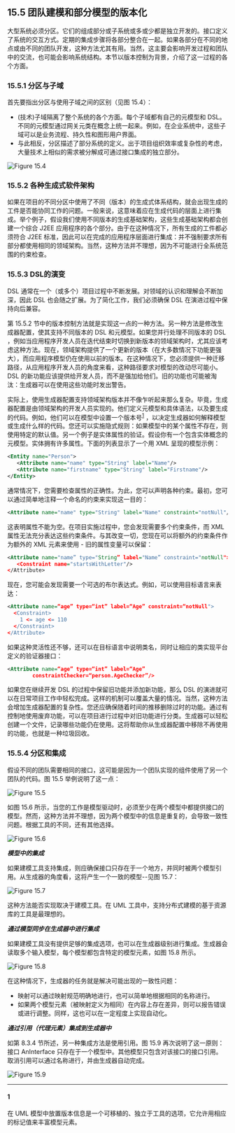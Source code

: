 ## 15.5 团队建模和部分模型的版本化
大型系统必须分区。它们的组成部分或子系统或多或少都是独立开发的。接口定义了系统的交互方式。定期的集成步骤将各部分整合在一起。如果各部分在不同的地点或由不同的团队开发，这种方法尤其有用。当然，这主要会影响开发过程和团队中的交流，也可能会影响系统结构。本节以版本控制为背景，介绍了这一过程的各个方面。

### 15.5.1 分区与子域
首先要指出分区与使用子域之间的区别（见图 15.4）：

- (技术)子域隔离了整个系统的各个方面。每个子域都有自己的元模型和 DSL。不同的元模型通过网关元类在概念上统一起来。例如，在企业系统中，这些子域可以是业务流程、持久性和图形用户界面。
- 与此相反，分区描述了部分系统的定义。出于项目组织效率或复杂性的考虑，大量技术上相似的需求被分解成可通过接口集成的独立部分。

![Figure 15.4](../img/f15.4.png)

### 15.5.2 各种生成式软件架构
如果在项目的不同分区中使用了不同（版本）的生成式体系结构，就会出现生成的工件是否能协同工作的问题。一般来说，这意味着应在生成代码的层面上进行集成。举个例子，假设我们使用不同版本的生成基础架构，这些生成基础架构都会创建一个综合 J2EE 应用程序的各个部分。由于在这种情况下，所有生成的工件都必须符合 J2EE 标准，因此可以在完成的应用程序层面进行集成：并不强制要求所有部分都使用相同的领域架构。当然，这种方法并不理想，因为不可能进行全系统范围的约束检查。

### 15.5.3 DSL的演变
DSL 通常在一个（或多个）项目过程中不断发展。对领域的认识和理解会不断加深，因此 DSL 也会随之扩展。为了简化工作，我们必须确保 DSL 在演进过程中保持向后兼容。

第 15.5.2 节中的版本控制方法就是实现这一点的一种方法。另一种方法是修改生成器配置，使其支持不同版本的 DSL 和元模型。如果您并行处理不同版本的 DSL ，例如当应用程序开发人员在迭代结束时切换到新版本的领域架构时，尤其应该考虑这种方法。现在，领域架构提供了一个更新的版本（在大多数情况下功能更强大），而应用程序模型仍在使用以前的版本。在这种情况下，您必须提供一种迁移路径，从应用程序开发人员的角度来看，这种路径要求对模型的改动尽可能小。DSL 的新功能应该提供给开发人员，而不是强加给他们。旧的功能也可能被淘汰：生成器可以在使用这些功能时发出警告。

实际上，使用生成器配置支持领域架构版本并不像乍听起来那么复杂。毕竟，生成器配置是由领域架构的开发人员实现的。他们定义元模型和具体语法，以及要生成的代码。例如，他们可以在模型中设置一个版本号<sup>[1](#1)</sup>  ，以决定生成器如何解释模型或生成什么样的代码。您还可以实施隐式规则：如果模型中的某个属性不存在，则使用特定的默认值。另一个例子是实体属性的验证。假设你有一个包含实体概念的元模型。实体拥有许多属性。下面的列表显示了一个用 XML 呈现的模型示例：
```XML
<Entity name="Person">
   <Attribute name="name" type="String" label="Name"/>
   <Attribute name="firstname" type="String" label="Firstname"/>
</Entity>
```
通常情况下，您需要检查属性的正确性。为此，您可以声明各种约束。最初，您可以通过简单地注释一个命名的约束来实现这一目的：
```XML
<Attribute name="name" type="String" label="Name" constraint="notNull"/>
```
这表明属性不能为空。在项目实施过程中，您会发现需要多个约束条件，而 XML 属性无法充分表达这些约束条件。与其改变一切，您现在可以将额外的约束条件作为额外的 XML 元素来使用 - 旧的属性变量可以保留：
```XML
<Attribute name="name” type="String” label="Name” constraint="notNull">
   <Constraint name="startsWithLetter"/>
</Attribute>
```
现在，您可能会发现需要一个可选的布尔表达式。例如，可以使用目标语言来表达：
```XML
<Attribute name=“age” type=“int” label=“Age” constraint=“notNull">
  <Constraint>
    1 <= age <= 110
  </Constraint>
</Attribute>
```
如果这种灵活性还不够，还可以在目标语言中说明类名，同时让相应的类实现平台定义的验证器接口：
```XML
<Attribute name=“age” type=“int” label=“Age”
        constraintChecker=“person.AgeChecker”/>
```
如果您在继续开发 DSL 的过程中保留旧功能并添加新功能，那么 DSL 的演进就可以在日常项目工作中轻松完成。这样的机制可以覆盖大量的情况。当然，这种方法会增加生成器配置的复杂性。您还应确保随着时间的推移删除过时的功能。通过有控制地使用废弃功能，可以在项目进行过程中对旧功能进行分类。生成器可以轻松创建一个文件，记录哪些功能仍在使用。这将帮助你从生成器配置中移除不再使用的功能，也就是一种垃圾回收。

### 15.5.4 分区和集成
假设不同的团队需要相同的接口，这可能是因为一个团队实现的组件使用了另一个团队的代码。图 15.5 举例说明了这一点：

![Figure 15.5](../img/f15.5.png)

如图 15.6 所示，当您的工作是模型驱动时，必须至少在两个模型中都提供接口的模型。然而，这种方法并不理想，因为两个模型中的信息是重复的，会导致一致性问题。根据工具的不同，还有其他选择。

![Figure 15.6](../img/f15.6.png)

***模型中的集成***

如果建模工具支持集成，则应确保接口只存在于一个地方，并同时被两个模型引用。从生成器的角度看，这将产生一个一致的模型--见图 15.7：

![Figure 15.7](../img/f15.7.png)

这种方法能否实现取决于建模工具。在 UML
工具中，支持分布式建模的基于资源库的工具是最理想的。

***通过模型同步在生成器中进行集成***

如果建模工具没有提供足够的集成选项，也可以在生成器级别进行集成。生成器会读取多个输入模型，每个模型都包含特定的模型元素，如图 15.8 所示。

![Figure 15.8](../img/f15.8.png)

在这种情况下，生成器的任务就是解决可能出现的一致性问题：
- 映射可以通过映射规范明确地进行，也可以简单地根据相同的名称进行。
- 如果两个模型元素（被映射定义为相同）在内容上存在差异，则可以报告错误或进行调整。同样，这也可以在一定程度上实现自动化。

***通过引用（代理元素）集成到生成器中***

如第 8.3.4 节所述，另一种集成方法是使用引用。图 15.9 再次说明了这一原则：接口 AnInterface 只存在于一个模型中。其他模型只包含对该接口的接口引用。取消引用可以通过名称进行，并由生成器自动完成。

![Figure 15.9](../img/f15.9.png)

---
#### 1
在 UML 模型中放置版本信息是一个可移植的、独立于工具的选项，它允许用相应的标记值来丰富模型元素。
